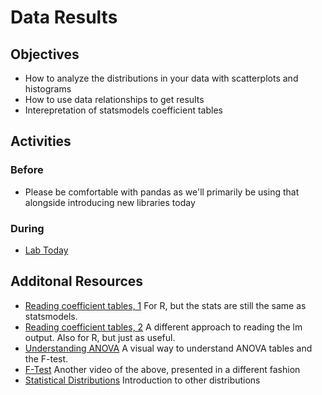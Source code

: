 # Data Results

## Objectives
* How to analyze the distributions in your data with scatterplots and histograms
* How to use data relationships to get results
* Interepretation of statsmodels coefficient tables

## Activities

### Before

* Please be comfortable with pandas as we'll primarily be using that alongside introducing new libraries today

### During

* [Lab Today](http://nbviewer.ipython.org/github/teachingdatascience/data-science-course/blob/forstudentviewing/08_data_results/lab.ipynb)

## Additonal Resources

* [Reading coefficient tables, 1](http://blog.yhathq.com/posts/r-lm-summary.html) For R, but the stats are still the same as statsmodels.
* [Reading coefficient tables, 2](http://stats.stackexchange.com/questions/59250/how-to-interpret-the-output-of-the-summary-method-for-an-lm-object-in-r) A different approach to reading the lm output. Also for R, but just as useful.
* [Understanding ANOVA](https://www.youtube.com/watch?v=-yQb_ZJnFXw) A visual way to understand ANOVA tables and the F-test.
* [F-Test](https://www.khanacademy.org/math/probability/statistics-inferential/anova/v/anova-3-hypothesis-test-with-f-statistic) Another video of the above, presented in a different fashion
* [Statistical Distributions](http://pages.stern.nyu.edu/~ADAMODAR/New_Home_Page/StatFile/statdistns.htm) Introduction to other distributions
